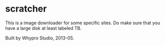 scratcher
=========
This is a image downloader for some specific sites. 
Do make sure that you have a large disk at least labeled TB.

Built by Whypro Studio, 2013-05.
